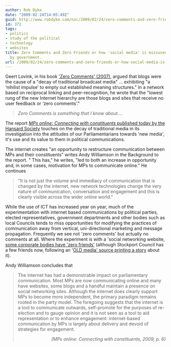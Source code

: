```yaml
---
author: Rob Dyke
date: "2009-02-24T14:05:49Z"
guid: http://www.robdyke.com/noc/2009/02/24/zero-comments-and-zero-friends-or-how-social-media-is-missused-and-abused-by-government/
id: 372
tags:
- politics
- study of the political
- technology
- websites
title: Zero Comments and Zero Friends or how 'social media' is missused and abused
  by government.
url: /2009/02/24/zero-comments-and-zero-friends-or-how-social-media-is-missused-and-abused-by-government/
---
```

Geert Lovink, in his book ['Zero Comments' (2007)](http://networkcultures.org/wpmu/portal/publications/geert-lovink-publications/zero-comments/), argued that blogs were the cause of a "decay of traditional broadcast media" ... exhibiting "a ‘nihilist impulse’ to empty out established meaning structures." In a network based on reciprocal linking and peer-recognition, he wrote that the "lowest rung of the new Internet hierarchy are those blogs and sites that receive no user feedback or ‘zero comments’."

> _Zero Comments is something that I know about...._

The report [_MPs online: Connecting with constituents_ published today by the Hansard Society](http://hansardsociety.org.uk/blogs/publications/archive/2009/02/24/mps-online-connecting-with-constituents.aspx "MPs Online report") touches on the decay of traditional media in its investigation into the attitudes of our Parliamentarians towards 'new media', it's use and its value to them in political communications.

The internet creates "an opportunity to restructure communication between MPs and their constituents" writes Andy Williamson in the Background to the report. " This has," he writes, "led to both an increase in opportunity and, in some cases, motivation for MPs to communicate online." He continues

> "It is not just the volume and immediacy of communication that is changed by the internet, new network technologies change the very nature of communication, conversation and engagement and this is clearly visible across the wider online world."

While the use of ICT has increased year on year, much of the experimentation with internet based communications by political parties, elected representatives, government departments and other bodies such as local Councils tends to miss opportunities for modifying the practices of communication away from vertical, uni-directional marketing and message propagation. Frequently we see not 'zero comments' but actually no comments at all. Where the experiment is with a 'social networking website, [some corporate bodies have 'zero friends'](http://davepress.net/2009/02/23/friendless-council/ "Blog post about Stockport Council’s Facebook presence") (although Stockport Council has a few friends now, following an '[OLD media' source printing a story](http://www.manchestereveningnews.co.uk/news/s/1096000_councils_facebook_no_mates "newspaper article on 'no-mates' Stockport Council") about it).

Andy Williamson concludes that

> The internet has had a demonstrable impact on parliamentary communication. Most MPs are now communicating online and many have websites, some blogs and a handful maintain a presence on social networking sites. Although the internet does clearly support MPs to become more independent, the primary paradigm remains rooted in the party model. The foregoing suggests that the internet is a tool to communicate outwards, self-promote for the purposes of re-election and to gauge opinion and it is not seen as a tool to aid representation or to enhance engagement: internet-based communication by MPs is largely about delivery and devoid of strategies for engagement.
>
> <p align="right">
>   <em>(MPs online: Connecting with constituents, 2009, p. 6)</em>
> </p>

<p align="left">
  &nbsp;
</p>
